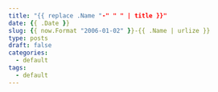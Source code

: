 ```yaml
---
title: "{{ replace .Name "-" " " | title }}"
date: {{ .Date }}
slug: {{ now.Format "2006-01-02" }}-{{ .Name | urlize }}
type: posts
draft: false
categories:
  - default
tags:
  - default
---
```


